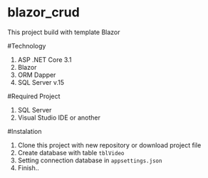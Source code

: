 # blazor_crud
 This project build with template Blazor
 
 #Technology
 1. ASP .NET Core 3.1
 2. Blazor
 3. ORM Dapper
 4. SQL Server v.15
 
 #Required Project
 1. SQL Server
 2. Visual Studio IDE or another
 
 #Instalation
1. Clone this project with new repository or download project file
2. Create database with table <code>tblVideo</code>
3. Setting connection database in <code>appsettings.json</code>
4. Finish..
